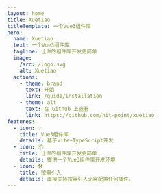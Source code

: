 ```yaml
---
layout: home
title: Xuetiao
titleTemplate: 一个Vue3组件库
hero:
  name: Xuetiao
  text: 一个Vue3组件库
  tagline: 让你的组件库开发更简单
  image:
    /src: /logo.svg
    alt: Xuetiao
  actions:
    - theme: brand
      text: 开始
      link: /guide/installation
    - theme: alt
      text: 在 Github 上查看
      link: https://github.com/hit-point/xuetiao
features:
  - icon: 💡
    title: Vue3组件库
    details: 基于vite+TypeScript开发
  - icon: 📦
    title: 让你的组件库开发更简单
    details: 提供一个Vue3组件库开发环境
  - icon: 🛠️
    title: 按需引入
    details: 直接支持按需引入无需配置任何插件。
---
```


